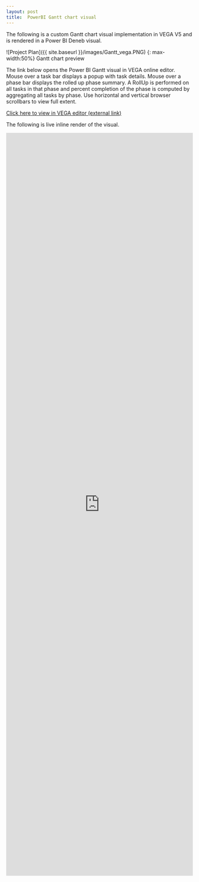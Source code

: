 ```yaml
---
layout: post
title:  PowerBI Gantt chart visual
---
```

<head>
  <style>
    .container {
      max-width: 100%
    }  
  </style>
</head>
The following is a custom Gantt chart visual implementation in VEGA V5 and is rendered in a Power BI Deneb visual.

![Project Plan]({{ site.baseurl }}/images/Gantt_vega.PNG) {: max-width:50%}
Gantt chart preview


The link below opens the Power BI Gantt visual in VEGA online editor. 
Mouse over a task bar displays a popup with task details.
Mouse over a phase bar displays the rolled up phase summary. A RollUp is performed on all tasks in that phase and percent completion of the phase is computed by aggregating all tasks by phase.
Use horizontal and vertical browser scrollbars to view full extent.

<a href="https://tinyurl.com/GanttRohit" target="_blank">Click here to view in VEGA editor (external link)</a>

The following is live inline render of the visual.

<iframe id='vega_frm' width="5000" height="2000" seamless frameborder="0" src="https://tinyurl.com/GanttRohit" style="max-width:100%;overflow:scroll"></iframe>

